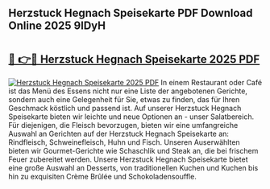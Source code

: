 ## Herzstuck Hegnach Speisekarte PDF Download Online 2025 9lDyH

# <h2><a href="http://gcai90z.nevu.top/?p=Herzstuck+Hegnach+Speisekarte">🔗 👉🔴 Herzstuck Hegnach Speisekarte 2025 PDF</a></h2>

[![Herzstuck Hegnach Speisekarte 2025 PDF](https://i.imgur.com/dBaPXMq.png)](http://gcai90z.nevu.top/?p=Herzstuck+Hegnach+Speisekarte)
In einem Restaurant oder Café ist das Menü des Essens nicht nur eine Liste der angebotenen Gerichte, sondern auch eine Gelegenheit für Sie, etwas zu finden, das für Ihren Geschmack köstlich und passend ist. Auf unserer Herzstuck Hegnach Speisekarte bieten wir leichte und neue Optionen an - unser Salatbereich. Für diejenigen, die Fleisch bevorzugen, bieten wir eine umfangreiche Auswahl an Gerichten auf der Herzstuck Hegnach Speisekarte an: Rindfleisch, Schweinefleisch, Huhn und Fisch. Unseren Auserwählten bieten wir Gourmet-Gerichte wie Schaschlik und Steak an, die bei frischem Feuer zubereitet werden. Unsere Herzstuck Hegnach Speisekarte bietet eine große Auswahl an Desserts, von traditionellen Kuchen und Kuchen bis hin zu exquisiten Crème Brûlée und Schokoladensouffle.
